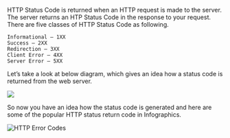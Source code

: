 HTTP Status Code is returned when an HTTP request is made to the server. The server returns an HTP Status Code in the response to your request. There are five classes of HTTP Status Code as following.

    Informational – 1XX
    Success – 2XX
    Redirection – 3XX
    Client Error – 4XX
    Server Error – 5XX
 
 Let’s take a look at below diagram, which gives an idea how a status code is returned from the web server.
 
![](https://geekflare.com/wp-content/uploads/2015/02/http-status-return.png)

So now you have an idea how the status code is generated and here are some of the popular HTTP status return code in Infographics.

![HTTP Error Codes](https://geekflare.com/wp-content/uploads/2015/02/HTTP-Status-Code.png)
